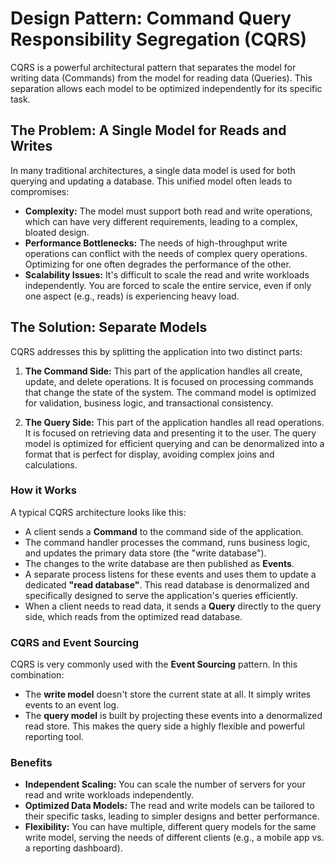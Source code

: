 # Design Pattern: Command Query Responsibility Segregation (CQRS)

CQRS is a powerful architectural pattern that separates the model for writing data (Commands) from the model for reading data (Queries). This separation allows each model to be optimized independently for its specific task.

## The Problem: A Single Model for Reads and Writes

In many traditional architectures, a single data model is used for both querying and updating a database. This unified model often leads to compromises:

-   **Complexity:** The model must support both read and write operations, which can have very different requirements, leading to a complex, bloated design.
-   **Performance Bottlenecks:** The needs of high-throughput write operations can conflict with the needs of complex query operations. Optimizing for one often degrades the performance of the other.
-   **Scalability Issues:** It's difficult to scale the read and write workloads independently. You are forced to scale the entire service, even if only one aspect (e.g., reads) is experiencing heavy load.

## The Solution: Separate Models

CQRS addresses this by splitting the application into two distinct parts:

1.  **The Command Side:** This part of the application handles all create, update, and delete operations. It is focused on processing commands that change the state of the system. The command model is optimized for validation, business logic, and transactional consistency.

2.  **The Query Side:** This part of the application handles all read operations. It is focused on retrieving data and presenting it to the user. The query model is optimized for efficient querying and can be denormalized into a format that is perfect for display, avoiding complex joins and calculations.

### How it Works

A typical CQRS architecture looks like this:

-   A client sends a **Command** to the command side of the application.
-   The command handler processes the command, runs business logic, and updates the primary data store (the "write database").
-   The changes to the write database are then published as **Events**.
-   A separate process listens for these events and uses them to update a dedicated **"read database"**. This read database is denormalized and specifically designed to serve the application's queries efficiently.
-   When a client needs to read data, it sends a **Query** directly to the query side, which reads from the optimized read database.

### CQRS and Event Sourcing

CQRS is very commonly used with the **Event Sourcing** pattern. In this combination:

-   The **write model** doesn't store the current state at all. It simply writes events to an event log.
-   The **query model** is built by projecting these events into a denormalized read store. This makes the query side a highly flexible and powerful reporting tool.

### Benefits

-   **Independent Scaling:** You can scale the number of servers for your read and write workloads independently.
-   **Optimized Data Models:** The read and write models can be tailored to their specific tasks, leading to simpler designs and better performance.
-   **Flexibility:** You can have multiple, different query models for the same write model, serving the needs of different clients (e.g., a mobile app vs. a reporting dashboard).
